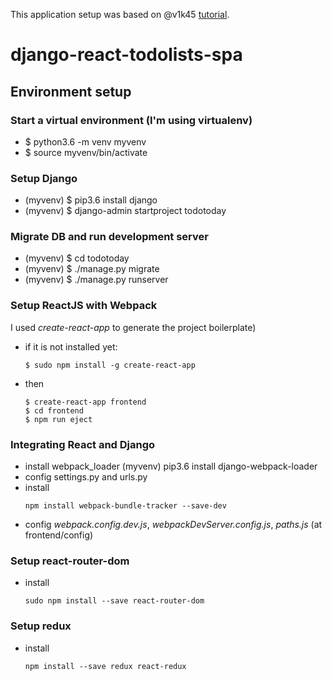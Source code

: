 
This application setup was based on @v1k45 [tutorial](http://v1k45.com/blog/modern-django-part-1-setting-up-django-and-react/).

# django-react-todolists-spa

## Environment setup

### Start a virtual environment (I'm using virtualenv)
- $ python3.6 -m venv myvenv
- $ source myvenv/bin/activate

### Setup Django
- (myvenv)  $ pip3.6 install django
- (myvenv)  $ django-admin startproject todotoday

### Migrate DB and run development server
- (myvenv)  $ cd todotoday
- (myvenv)  $ ./manage.py migrate
- (myvenv)  $ ./manage.py runserver

### Setup ReactJS with Webpack

I used _create-react-app_ to generate the project boilerplate)

- if it is not installed yet:
    ````
    $ sudo npm install -g create-react-app
    ````
- then
    ````
    $ create-react-app frontend
    $ cd frontend
    $ npm run eject
    ````
### Integrating React and Django

- install webpack_loader
    (myvenv) pip3.6 install django-webpack-loader
- config settings.py and urls.py
- install <webpack-bundle-tracker>
    ````
    npm install webpack-bundle-tracker --save-dev
    ````
- config *webpack.config.dev.js*, *webpackDevServer.config.js*, *paths.js* (at frontend/config)

### Setup react-router-dom
- install <react-router-dom>
    ````
    sudo npm install --save react-router-dom
    ````
### Setup redux
- install <react-redux>
    ````
    npm install --save redux react-redux
    ````